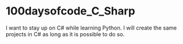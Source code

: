 # 100daysofcode_C_Sharp
I want to stay up on C# while learning Python. I will create the same projects in C# as long as it is possible to do so.
